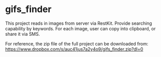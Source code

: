 # gifs_finder

This project reads in images from server via RestKit.  Provide searching capability by keywords.  For each image, user can copy into clipboard, or share it via SMS.

For reference, the zip file of the full project can be downloaded from:
https://www.dropbox.com/s/auc41jus7a2y4o9/gifs_finder.zip?dl=0
